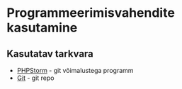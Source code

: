 # Programmeerimisvahendite kasutamine
## Kasutatav tarkvara
* [PHPStorm](https://bit.ly/2KvYmmL) - git võimalustega programm
* [Git](https://github.com/) - git repo
